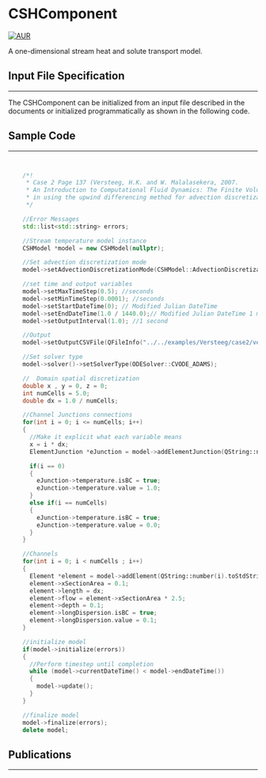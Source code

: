 # CSHComponent
[![AUR](https://img.shields.io/aur/license/yaourt.svg)](https://github.com/HydroCouple/CSHComponent/blob/master/LICENSE)

A one-dimensional stream heat and solute transport model.

## Input File Specification
---------------------------------------

The CSHComponent can be initialized from an input file described in the documents or initialized programmatically as shown in the following code.

## Sample Code
---------------------------------------
``` C++


    /*!
     * Case 2 Page 137 (Versteeg, H.K. and W. Malalasekera, 2007.
     * An Introduction to Computational Fluid Dynamics: The Finite Volume Method. Pearson Education Ltd., Harlow, England; New York.)
     * in using the upwind differencing method for advection discretization.
     */

    //Error Messages
    std::list<std::string> errors;

    //Stream temperature model instance
    CSHModel *model = new CSHModel(nullptr);

    //Set advection discretization mode
    model->setAdvectionDiscretizationMode(CSHModel::AdvectionDiscretizationMode::Upwind);

    //set time and output variables
    model->setMaxTimeStep(0.5); //seconds
    model->setMinTimeStep(0.0001); //seconds
    model->setStartDateTime(0); // Modified Julian DateTime
    model->setEndDateTime(1.0 / 1440.0);// Modified Julian DateTime 1 minute
    model->setOutputInterval(1.0); //1 second

    //Output
    model->setOutputCSVFile(QFileInfo("../../examples/Versteeg/case2/versteegcase2_upwind.csv"));

    //Set solver type
    model->solver()->setSolverType(ODESolver::CVODE_ADAMS);

    //  Domain spatial discretization
    double x , y = 0, z = 0;
    int numCells = 5.0;
    double dx = 1.0 / numCells;

    //Channel Junctions connections
    for(int i = 0; i <= numCells; i++)
    {
      //Make it explicit what each variable means
      x = i * dx;
      ElementJunction *eJunction = model->addElementJunction(QString::number(i).toStdString(), x, y, z);

      if(i == 0)
      {
        eJunction->temperature.isBC = true;
        eJunction->temperature.value = 1.0;
      }
      else if(i == numCells)
      {
        eJunction->temperature.isBC = true;
        eJunction->temperature.value = 0.0;
      }
    }

    //Channels
    for(int i = 0; i < numCells ; i++)
    {
      Element *element = model->addElement(QString::number(i).toStdString(), model->getElementJunction(i), model->getElementJunction(i+1));
      element->xSectionArea = 0.1;
      element->length = dx;
      element->flow = element->xSectionArea * 2.5;
      element->depth = 0.1;
      element->longDispersion.isBC = true;
      element->longDispersion.value = 0.1;
    }

    //initialize model
    if(model->initialize(errors))
    {
      //Perform timestep until completion
      while (model->currentDateTime() < model->endDateTime())
      {
        model->update();
      }
    }

    //finalize model
    model->finalize(errors);
    delete model;

```

## Publications
---------------------------------------